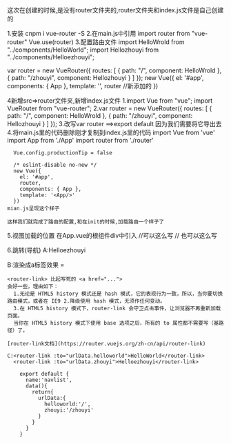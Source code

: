 这次在创建的时候,是没有router文件夹的,router文件夹和index.js文件是自己创建的

1.安装
  cnpm i vue-router -S
2.在main.js中引用
  import router from "vue-router"
  Vue.use(router)
3.配置路由文件
  import HelloWrold from "../components/HelloWorld";
  import Hellozhouyi from "../components/Helloezhouyi";

  var router = new VueRouter({
     routes: [
    {
      path: "/",
      component: HelloWrold
    },
    {
      path: "/zhouyi",
      component: Hellozhouyi
    }
  ]
  });
  new Vue({
    el: '#app',
    components: { App },
    template: '<App/>',
    router   //新添加的
  })

4新增src=>router文件夹,新增index.js文件
  1.import Vue from "vue";
    import VueRouter from "vue-router";
  2.var router = new VueRouter({
       routes: [
      {
        path: "/",
        component: HelloWrold
      },
      {
        path: "/zhouyi",
        component: Hellozhouyi
      }
    ]
    });
  3.改写var router ==>export default
      因为我们需要将它导出去
  4.将main.js里的代码删除刚才复制到index.js里的代码
      import Vue from 'vue'
      import App from './App'
      import router from './router'

      Vue.config.productionTip = false

      /* eslint-disable no-new */
      new Vue({
        el: '#app',
        router,
        components: { App },
        template: '<App/>'
      })
    mian.js呈现这个样子

    这样我们就完成了路由的配置,和在init的时候,加载路由一个样子了
    
5.视图加载的位置
  在App.vue的根组件div中引入
    <router-view/>  //可以这么写
    //<router-view></router-view>  也可以这么写

6.跳转(导航)
  A:<router-link to="/zhouyi">Helloezhouyi</router-link>

  B:渲染成a标签效果 = <a href="#/zhouyi"></a>

    <router-link> 比起写死的 <a href="..."> 
    会好一些，理由如下：
      1.无论是 HTML5 history 模式还是 hash 模式，它的表现行为一致，所以，当你要切换路由模式，或者在 IE9 2.降级使用 hash 模式，无须作任何变动。
      3.在 HTML5 history 模式下，router-link 会守卫点击事件，让浏览器不再重新加载页面。
      当你在 HTML5 history 模式下使用 base 选项之后，所有的 to 属性都不需要写（基路径）了。
      
    [router-link文档](https://router.vuejs.org/zh-cn/api/router-link)

    C:<router-link :to="urlData.helloworld">HelloWorld</router-link> 
      <router-link :to="urlData.zhouyi">Helloezhouyi</router-link>

        export default {
          name:'navlist',
          data(){
            return{
              urlData:{
                helloworld:'/',
                zhouyi:'/zhouyi'
              }
            }
          }
        }

